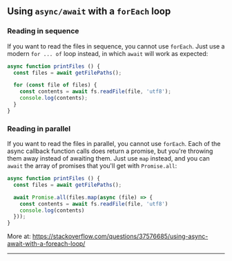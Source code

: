 
## Using `async/await` with a `forEach` loop

### Reading in sequence

If you want to read the files in sequence, you cannot use `forEach`.
Just use a modern `for ... of` loop instead, in which `await` will work as expected:

```js
async function printFiles () {
  const files = await getFilePaths();

  for (const file of files) {
    const contents = await fs.readFile(file, 'utf8');
    console.log(contents);
  }
}
```

### Reading in parallel

If you want to read the files in parallel, you cannot use `forEach`.
Each of the async callback function calls does return a promise, but you're throwing them away instead of awaiting them.
Just use `map` instead, and you can `await` the array of promises that you'll get with `Promise.all`:

```js
async function printFiles () {
  const files = await getFilePaths();

  await Promise.all(files.map(async (file) => {
    const contents = await fs.readFile(file, 'utf8')
    console.log(contents)
  }));
}
```

More at: https://stackoverflow.com/questions/37576685/using-async-await-with-a-foreach-loop/

---
